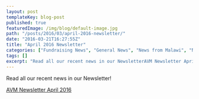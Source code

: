 ```yaml
---
layout: post
templateKey: blog-post
published: true
featuredImage: /img/blog/default-image.jpg
path: "/posts/2016/03/april-2016-newsletter/"
date: "2016-03-21T16:27:55Z"
title: "April 2016 Newsletter"
categories: ["Fundraising News", "General News", "News from Malawi", "News from the UK", "Newsletters", "Projects", "Reports"]
tags: []
excerpt: "Read all our recent news in our NewsletterAVM Newsletter April 2016"
---
```


Read all our recent news in our Newsletter!

[AVM Newsletter April 2016](https://f000.backblazeb2.com/file/avm-wp-uploads/2016/03/AVM-Newsletter-April-2016.pdf)